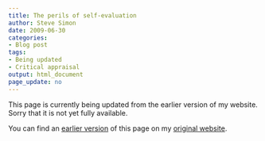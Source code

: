 ```yaml
---
title: The perils of self-evaluation
author: Steve Simon
date: 2009-06-30
categories:
- Blog post
tags:
- Being updated
- Critical appraisal
output: html_document
page_update: no
---
```


This page is currently being updated from the earlier version of my website. Sorry that it is not yet fully available.

<!---More--->

You can find an [earlier version][sim1] of this page on my [original website][sim2].

[sim1]: http://www.pmean.com/09/SelfEvaluation.html
[sim2]: http://www.pmean.com/original_site.html
